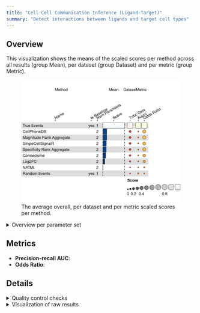 ```yaml
---
title: "Cell-Cell Communication Inference (Ligand-Target)"
summary: "Detect interactions between ligands and target cell types"
---
```


<missing description>

## Overview

This visualization shows the means of the scaled scores per method across all results (group Mean), per dataset (group Dataset) and per metric (group Metric).

<figure>
<img src="index.markdown_strict_files/figure-markdown_strict/summary-1.png" width="619" alt="The average overall, per dataset and per metric scaled scores per method." />
<figcaption aria-hidden="true">The average overall, per dataset and per metric scaled scores per method.</figcaption>
</figure>

<details>
<summary>
Overview per parameter set
</summary>

<figure>
<img src="index.markdown_strict_files/figure-markdown_strict/summary_defailed-1.png" width="592" alt="The average overall, per dataset and per metric scaled scores per method and parameter set." />
<figcaption aria-hidden="true">The average overall, per dataset and per metric scaled scores per method and parameter set.</figcaption>
</figure>

</details>

## Metrics

-   **Precision-recall AUC**: <missing description>
-   **Odds Ratio**: <missing description>

## Details

<details>
<summary>
Quality control checks
</summary>

✓ All checks succeeded!

</details>
<details>
<summary>
Visualization of raw results
</summary>

<img src="index.markdown_strict_files/figure-markdown_strict/unnamed-chunk-7-1.png" width="960" />

</details>
